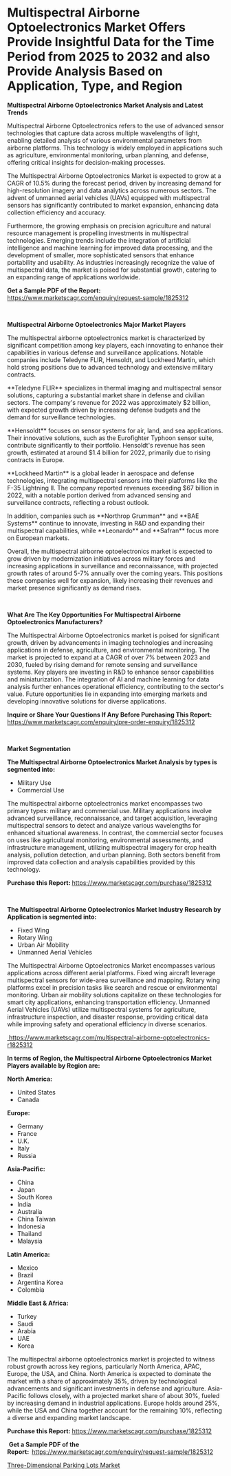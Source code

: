 <p><h1>Multispectral Airborne Optoelectronics Market Offers Provide Insightful Data for the Time Period from 2025 to 2032 and also Provide Analysis Based on Application, Type, and Region</h1></p><p><strong>Multispectral Airborne Optoelectronics Market Analysis and Latest Trends</strong></p>
<p><p>Multispectral Airborne Optoelectronics refers to the use of advanced sensor technologies that capture data across multiple wavelengths of light, enabling detailed analysis of various environmental parameters from airborne platforms. This technology is widely employed in applications such as agriculture, environmental monitoring, urban planning, and defense, offering critical insights for decision-making processes.</p><p>The Multispectral Airborne Optoelectronics Market is expected to grow at a CAGR of 10.5% during the forecast period, driven by increasing demand for high-resolution imagery and data analytics across numerous sectors. The advent of unmanned aerial vehicles (UAVs) equipped with multispectral sensors has significantly contributed to market expansion, enhancing data collection efficiency and accuracy. </p><p>Furthermore, the growing emphasis on precision agriculture and natural resource management is propelling investments in multispectral technologies. Emerging trends include the integration of artificial intelligence and machine learning for improved data processing, and the development of smaller, more sophisticated sensors that enhance portability and usability. As industries increasingly recognize the value of multispectral data, the market is poised for substantial growth, catering to an expanding range of applications worldwide.</p></p>
<p><strong>Get a Sample PDF of the Report:&nbsp;</strong> <a href="https://www.marketscagr.com/enquiry/request-sample/1825312?utm_campaign=3266&utm_medium=2&utm_source=Github&utm_content=ia&utm_term=12042025&utm_id=multispectral-airborne-optoelectronics">https://www.marketscagr.com/enquiry/request-sample/1825312</a></p>
<p>&nbsp;</p>
<p><strong>Multispectral Airborne Optoelectronics Major Market Players</strong></p>
<p><p>The multispectral airborne optoelectronics market is characterized by significant competition among key players, each innovating to enhance their capabilities in various defense and surveillance applications. Notable companies include Teledyne FLIR, Hensoldt, and Lockheed Martin, which hold strong positions due to advanced technology and extensive military contracts.</p><p>**Teledyne FLIR** specializes in thermal imaging and multispectral sensor solutions, capturing a substantial market share in defense and civilian sectors. The company's revenue for 2022 was approximately $2 billion, with expected growth driven by increasing defense budgets and the demand for surveillance technologies.</p><p>**Hensoldt** focuses on sensor systems for air, land, and sea applications. Their innovative solutions, such as the Eurofighter Typhoon sensor suite, contribute significantly to their portfolio. Hensoldt's revenue has seen growth, estimated at around $1.4 billion for 2022, primarily due to rising contracts in Europe.</p><p>**Lockheed Martin** is a global leader in aerospace and defense technologies, integrating multispectral sensors into their platforms like the F-35 Lightning II. The company reported revenues exceeding $67 billion in 2022, with a notable portion derived from advanced sensing and surveillance contracts, reflecting a robust outlook.</p><p>In addition, companies such as **Northrop Grumman** and **BAE Systems** continue to innovate, investing in R&D and expanding their multispectral capabilities, while **Leonardo** and **Safran** focus more on European markets.</p><p>Overall, the multispectral airborne optoelectronics market is expected to grow driven by modernization initiatives across military forces and increasing applications in surveillance and reconnaissance, with projected growth rates of around 5-7% annually over the coming years. This positions these companies well for expansion, likely increasing their revenues and market presence significantly as demand rises.</p></p>
<p>&nbsp;</p>
<p><strong>What Are The Key Opportunities For Multispectral Airborne Optoelectronics Manufacturers?</strong></p>
<p><p>The Multispectral Airborne Optoelectronics market is poised for significant growth, driven by advancements in imaging technologies and increasing applications in defense, agriculture, and environmental monitoring. The market is projected to expand at a CAGR of over 7% between 2023 and 2030, fueled by rising demand for remote sensing and surveillance systems. Key players are investing in R&D to enhance sensor capabilities and miniaturization. The integration of AI and machine learning for data analysis further enhances operational efficiency, contributing to the sector's value. Future opportunities lie in expanding into emerging markets and developing innovative solutions for diverse applications.</p></p>
<p><strong>Inquire or Share Your Questions If Any Before Purchasing This Report:</strong> <a href="https://www.marketscagr.com/enquiry/pre-order-enquiry/1825312?utm_campaign=3266&utm_medium=2&utm_source=Github&utm_content=ia&utm_term=12042025&utm_id=multispectral-airborne-optoelectronics">https://www.marketscagr.com/enquiry/pre-order-enquiry/1825312</a></p>
<p>&nbsp;</p>
<p><strong>Market Segmentation</strong></p>
<p><strong>The Multispectral Airborne Optoelectronics Market Analysis by types is segmented into:</strong></p>
<p><ul><li>Military Use</li><li>Commercial Use</li></ul></p>
<p><p>The multispectral airborne optoelectronics market encompasses two primary types: military and commercial use. Military applications involve advanced surveillance, reconnaissance, and target acquisition, leveraging multispectral sensors to detect and analyze various wavelengths for enhanced situational awareness. In contrast, the commercial sector focuses on uses like agricultural monitoring, environmental assessments, and infrastructure management, utilizing multispectral imagery for crop health analysis, pollution detection, and urban planning. Both sectors benefit from improved data collection and analysis capabilities provided by this technology.</p></p>
<p><strong>Purchase this Report:&nbsp;</strong><a href="https://www.marketscagr.com/purchase/1825312?utm_campaign=3266&utm_medium=2&utm_source=Github&utm_content=ia&utm_term=12042025&utm_id=multispectral-airborne-optoelectronics">https://www.marketscagr.com/purchase/1825312</a></p>
<p>&nbsp;</p>
<p><strong>The Multispectral Airborne Optoelectronics Market Industry Research by Application is segmented into:</strong></p>
<p><ul><li>Fixed Wing</li><li>Rotary Wing</li><li>Urban Air Mobility</li><li>Unmanned Aerial Vehicles</li></ul></p>
<p><p>The Multispectral Airborne Optoelectronics Market encompasses various applications across different aerial platforms. Fixed wing aircraft leverage multispectral sensors for wide-area surveillance and mapping. Rotary wing platforms excel in precision tasks like search and rescue or environmental monitoring. Urban air mobility solutions capitalize on these technologies for smart city applications, enhancing transportation efficiency. Unmanned Aerial Vehicles (UAVs) utilize multispectral systems for agriculture, infrastructure inspection, and disaster response, providing critical data while improving safety and operational efficiency in diverse scenarios.</p></p>
<p><a href="https://www.marketscagr.com/multispectral-airborne-optoelectronics-r1825312?utm_campaign=3266&utm_medium=2&utm_source=Github&utm_content=ia&utm_term=12042025&utm_id=multispectral-airborne-optoelectronics">&nbsp;https://www.marketscagr.com/multispectral-airborne-optoelectronics-r1825312</a></p>
<p><strong>In terms of Region, the Multispectral Airborne Optoelectronics Market Players available by Region are:</strong></p>
<p>
    <p> <strong> North America: </strong>
        <ul>
            <li>United States</li>
            <li>Canada</li>
        </ul>
        </p> 
    <p> <strong> Europe: </strong>
        <ul>
            <li>Germany</li>
            <li>France</li>
            <li>U.K.</li>
            <li>Italy</li>
            <li>Russia</li>
        </ul>
        </p> 
    <p> <strong> Asia-Pacific: </strong>
        <ul>
            <li>China</li>
            <li>Japan</li>
            <li>South Korea</li>
            <li>India</li>
            <li>Australia</li>
            <li>China Taiwan</li>
            <li>Indonesia</li>
            <li>Thailand</li>
            <li>Malaysia</li>
        </ul>
        </p> 
    <p> <strong> Latin America: </strong>
        <ul>
            <li>Mexico</li>
            <li>Brazil</li>
            <li>Argentina Korea</li>
            <li>Colombia</li>
        </ul>
        </p> 
    <p> <strong> Middle East & Africa: </strong>
        <ul>
            <li>Turkey</li>
            <li>Saudi</li>
            <li>Arabia</li>
            <li>UAE</li>
            <li>Korea</li>
        </ul>
    </p>
    </p>
<p><p>The multispectral airborne optoelectronics market is projected to witness robust growth across key regions, particularly North America, APAC, Europe, the USA, and China. North America is expected to dominate the market with a share of approximately 35%, driven by technological advancements and significant investments in defense and agriculture. Asia-Pacific follows closely, with a projected market share of about 30%, fueled by increasing demand in industrial applications. Europe holds around 25%, while the USA and China together account for the remaining 10%, reflecting a diverse and expanding market landscape.</p></p>
<p><strong>Purchase this Report: </strong><a href="https://www.marketscagr.com/purchase/1825312?utm_campaign=3266&utm_medium=2&utm_source=Github&utm_content=ia&utm_term=12042025&utm_id=multispectral-airborne-optoelectronics">https://www.marketscagr.com/purchase/1825312</a></p>
<p>&nbsp;<strong>Get a Sample PDF of the Report:&nbsp;&nbsp;</strong><a href="https://www.marketscagr.com/enquiry/request-sample/1825312?utm_campaign=3266&utm_medium=2&utm_source=Github&utm_content=ia&utm_term=12042025&utm_id=multispectral-airborne-optoelectronics">https://www.marketscagr.com/enquiry/request-sample/1825312</a></p>
<p><strong></strong></p>
<p><p><a href="https://github.com/baheraennika/Market-Research-Report-List-1/blob/main/three-dimensional-parking-lots-market.md?utm_campaign=3266&utm_medium=2&utm_source=Github&utm_content=ia&utm_term=12042025&utm_id=multispectral-airborne-optoelectronics">Three-Dimensional Parking Lots Market</a></p></p>